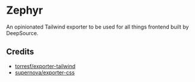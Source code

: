 # Zephyr

An opinionated Tailwind exporter to be used for all things frontend built by DeepSource.

## Credits

- [torresf/exporter-tailwind](https://github.com/torresf/exporter-tailwind)
- [supernova/exporter-css](https://github.com/Supernova-Studio/exporter-css)
